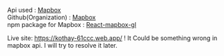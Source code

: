Api used : [Mapbox](https://www.mapbox.com/)</br>
Github(Organization) : [Mapbox](https://github.com/mapbox)</br>
npm package for Mapbox : [React-mapbox-gl](https://www.npmjs.com/package/react-mapbox-gl)

Live site: https://kothay-61ccc.web.app/
! It Could be something wrong in mapbox api. I will try to resolve it later.